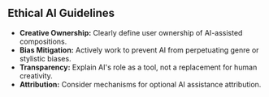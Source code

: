 ## Ethical AI Guidelines
- **Creative Ownership:** Clearly define user ownership of AI-assisted compositions.
- **Bias Mitigation:** Actively work to prevent AI from perpetuating genre or stylistic biases.
- **Transparency:** Explain AI's role as a tool, not a replacement for human creativity.
- **Attribution:** Consider mechanisms for optional AI assistance attribution.
